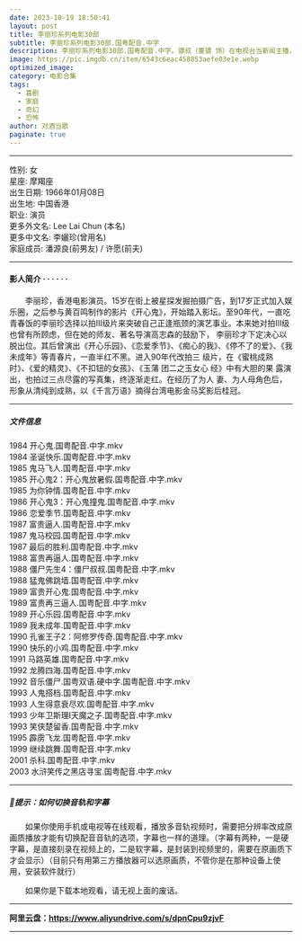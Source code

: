 ```yaml
---
date: 2023-10-19 18:50:41
layout: post
title: 李丽珍系列电影30部
subtitle: 李丽珍系列电影30部.国粤配音.中字
description: 李丽珍系列电影30部.国粤配音.中字。骠叔（董骠 饰）在电视台当新闻主播，一家五口都靠他糊口，生活拮据。妻子骠婶（沈殿霞 饰）十分热衷买六合彩，总期待着有中奖的一天.....
image: https://pic.imgdb.cn/item/6543c6eac458853aefe03e1e.webp
optimized_image: 
category: 电影合集
tags:
  - 喜剧
  - 家庭
  - 奇幻
  - 恐怖
author: 对酒当歌
paginate: true
---
```


---

性别: 女  
星座: 摩羯座  
出生日期: 1966年01月08日  
出生地: 中国香港  
职业: 演员  
更多外文名: Lee Lai Chun (本名)  
更多中文名: 李孋珍(曾用名)  
家庭成员: 潘源良(前男友) / 许愿(前夫)  

---

#### 影人简介  · · · · · ·

　　李丽珍，香港电影演员。15岁在街上被星探发掘拍摄广告，到17岁正式加入娱乐圈，之后参与黄百鸣制作的影片《开心鬼》，开始踏入影坛。至90年代，一直吃青春饭的李丽珍选择以拍III级片来突破自己正逢瓶颈的演艺事业。本来她对拍III级也曾有所顾虑，但在她的师友、著名导演高志森的鼓励下， 李丽珍才下定决心以脱出位。其后曾演出《开心乐园》、《恋爱季节》、《痴心的我》、《停不了的爱》、《我未成年》等青春片，一直半红不黑。进入90年代改拍三 级片，在《蜜桃成熟时》、《爱的精灵》、《不扣钮的女孩》、《玉蒲 团二之玉女心 经》中有大胆的果 露演出，也拍过三点尽露的写真集，终逐渐走红。在经历了为人 妻、为人母角色后，形象从清纯到成熟，以《千言万语》摘得台湾电影金马奖影后桂冠。

---

##### 文件信息

1984 开心鬼.国粤配音.中字.mkv  
1984 圣诞快乐.国粤配音.中字.mkv  
1985 鬼马飞人.国粤配音.中字.mkv  
1985 开心鬼2：开心鬼放暑假.国粤配音.中字.mkv  
1985 为你钟情.国粤配音.中字.mkv  
1986 开心鬼3：开心鬼撞鬼.国粤配音.中字.mkv  
1986 恋爱季节.国粤配音.中字.mkv  
1987 富贵逼人.国粤配音.中字.mkv  
1987 鬼马校园.国粤配音.中字.mkv  
1987 最后的胜利.国粤配音.中字.mkv  
1988 富贵再逼人.国粤配音.中字.mkv  
1988 僵尸先生4：僵尸叔叔.国粤配音.中字.mkv  
1988 猛鬼佛跳墙.国粤配音.中字.mkv  
1989 富贵开心鬼.国粤配音.中字.mkv  
1989 富贵再三逼人.国粤配音.中字.mkv  
1989 开心乐园.国粤配音.中字.mkv  
1989 我未成年.国粤配音.中字.mkv  
1990 孔雀王子2：阿修罗传奇.国粤配音.中字.mkv  
1990 快乐的小鸡.国粤配音.中字.mkv  
1991 马路英雄.国粤配音.中字.mkv  
1992 龙腾四海.国粤配音.中字.mkv  
1992 音乐僵尸.国粤双语.硬中字.国粤配音.中字.mkv  
1993 人鬼搭档.国粤配音.中字.mkv  
1993 人生得意衰尽欢.国粤配音.中字.mkv  
1993 少年卫斯理I天魔之子.国粤配音.中字.mkv  
1993 笑侠楚留香.国粤配音.中字.mkv  
1995 霹雳飞龙.国粤配音.中字.mkv  
1999 继续跳舞.国粤配音.中字.mkv  
2001 杀科.国粤配音.中字.mkv  
2003 水浒笑传之黑店寻宝.国粤配音.中字.mkv  

---

##### 🔔提示：如何切换音轨和字幕

　　如果你使用手机或电视等在线观看，播放多音轨视频时，需要把分辨率改成原画质播放才能有切换配音音轨的选项，字幕也一样的道理。（字幕有两种，一是硬字幕，是直接刻录在视频上的，二是软字幕，是封装到视频里的，需要在原画质下才会显示）（目前只有用第三方播放器可以选原画质，不管你是在那种设备上使用，安装软件就行）

　　如果你是下载本地观看，请无视上面的废话。

---

**阿里云盘：<https://www.aliyundrive.com/s/dpnCpu9zjvF>**

---
